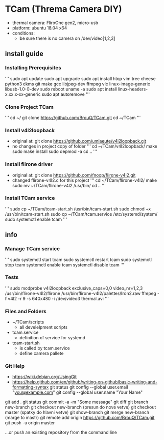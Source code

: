 # TCam (Threma Camera DIY)
- thermal camera: FliroOne gen2, micro-usb
- platform: ubuntu 18.04 x64
- conditions:
  - be sure there is no camera on /dev/video[1,2,3]

## install guide

### Installing Prerequisites
'''
sudo apt update
sudo apt upgrade
sudo apt install htop vim tree cheese python3 dkms git make gcc libjpeg-dev ffmpeg vlc linux-image-generic libusb-1.0-0-dev
sudo reboot
uname -a
sudo apt install linux-headers-x.xx.x-xx-generic
sudo apt autoremove
'''

### Clone Project TCam
'''
cd ~/
git clone https://github.com/BrouQ/TCam.git
cd ~/TCam
'''

### Install v4l2loopback
- original at: git clone https://github.com/umlaeute/v4l2loopback.git
- no changes in project copy of folder
'''
cd ~/TCam/v4l2loopback/
make
sudo make install
sudo depmod -a
cd ..
'''

### Install flirone driver
- original at: git clone https://github.com/fnoop/flirone-v4l2.git
- changed flirone-v4l2.c for this project
'''
cd ~/TCam/flirone-v4l2/
make
sudo mv ~/TCam/flirone-v4l2 /usr/bin/
cd ..
'''

### Install TCam service
'''
sudo cp ~/TCam/tcam-start.sh /usr/bin/tcam-start.sh
sudo chmod +x /usr/bin/tcam-start.sh
sudo cp ~/TCam/tcam.service /etc/systemd/system/
sudo systemctl enable tcam
'''

## info

### Manage TCam service
'''
sudo systemctl start tcam
sudo systemctl restart tcam
sudo systemctl stop tcam
systemctl enable tcam
systemctl disable tcam
'''

### Tests
'''
sudo modprobe v4l2loopback exclusive_caps=0,0 video_nr=1,2,3
/usr/bin/flirone-v4l2/flirone /usr/bin/flirone-v4l2/palettes/Iron2.raw
ffmpeg -f v4l2 -r 9 -s 640x480 -i /dev/video3 thermal.avi
'''

### Files and Folders
* ~/TCam/scripts
  * all develelpment scripts
* tcam.service
  * definition of service for systemd
* tcam-start.sh
  * is called by tcam.service
  * define camera pallete

###  Git Help
- https://wiki.debian.org/UsingGit
- https://help.github.com/en/github/writing-on-github/basic-writing-and-formatting-syntax
git status
git config --global user.email "you@example.com"
git config --global user.name "Your Name"

git add .
git status
git commit -a -m "Some message"
git diff
git branch new-branch
git checkout new-branch (presun do nove vetve)
git checkout master (spatky do hlavni vetve)
git show-branch
git merge new-branch (marge to mastr)
git remote add origin https://github.com/BrouQ/TCam.git
git push -u origin master

…or push an existing repository from the command line

